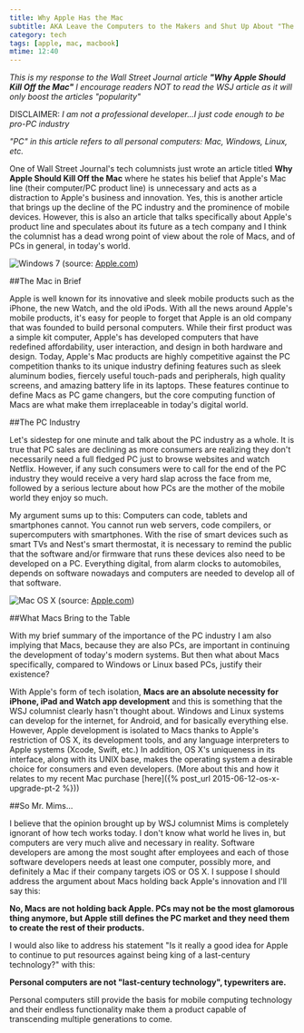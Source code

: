 ```yaml
---
title: Why Apple Has the Mac 
subtitle: AKA Leave the Computers to the Makers and Shut Up About "The Future"
category: tech
tags: [apple, mac, macbook]
mtime: 12:40
---
```


*This is my response to the Wall Street Journal article 
**"Why Apple Should Kill Off the Mac"**
I encourage readers NOT to read the WSJ article as it will only boost the articles "popularity"*

DISCLAIMER: *I am not a professional developer...I just code enough to be pro-PC industry*

*"PC" in this article refers to all personal computers: Mac, Windows, Linux, etc.*

One of Wall Street Journal's tech columnists just wrote an article titled
 **Why Apple Should Kill Off the Mac**
 where he states his belief that Apple's Mac line (their computer/PC product line) is unnecessary and acts as a 
 distraction to Apple's business and innovation. Yes, this is another article that brings up the decline of the PC 
 industry and the prominence of mobile devices. However, this is also an article that talks specifically about Apple's 
 product line and speculates about its future as a tech company and I think the columnist has a dead wrong point of view 
 about the role of Macs, and of PCs in general, in today's world. 

<p class="blog-image">
<img class="img-responsive" src="{{ site.url }}/assets/images/posts/macpage.png" alt="Windows 7">
(source: <a href="https://www.apple.com/mac/" alt="Mac website">Apple.com</a>)
</p>

##The Mac in Brief

Apple is well known for its innovative and sleek mobile products such as the iPhone, the new Watch, and the old iPods. 
With all the news around Apple's mobile products, it's easy for people to forget that Apple is an old company that
was founded to build personal computers. While their first product was a simple kit computer, Apple's has developed 
computers that have redefined affordability, user interaction, and design in both hardware and design. Today, Apple's 
Mac products are highly competitive against the PC competition thanks to its unique industry defining features such as 
 sleek aluminum bodies, fiercely useful touch-pads and peripherals, high quality screens, and amazing battery life 
 in its laptops. These features continue to define Macs as PC game changers, but the core computing
 function of Macs are what make them irreplaceable in today's digital world.

##The PC Industry

Let's sidestep for one minute and talk about the PC industry as a whole. It is true that PC sales are declining as more 
consumers are realizing they don't necessarily need a full fledged PC just to browse websites and watch Netflix. 
However, if any such consumers were to call for the end of the PC industry they would receive a very hard slap across
the face from me, followed by a serious lecture about how PCs are the mother of the mobile world they enjoy so much.

My argument sums up to this: Computers can code, tablets and smartphones cannot. You cannot run web servers, code
compilers, or supercomputers with smartphones. With the rise of smart devices such as smart TVs and Nest's smart 
thermostat, it is necessary to remind the public that the software and/or firmware that runs these devices also need to 
be developed on a PC. Everything digital, from alarm clocks to automobiles, depends on software nowadays and computers
are needed to develop all of that software. 

<p class="blog-image">
<img class="img-responsive" src="https://www.apple.com/v/osx/c/images/overview/design_large.png" alt="Mac OS X ">
(source: <a href="https://www.apple.com/osx/" alt="Mac website">Apple.com</a>)
</p>

##What Macs Bring to the Table

With my brief summary of the importance of the PC industry I am also implying that Macs, because they are also PCs, are 
important in continuing the development of today's modern systems. But then what about Macs specifically, compared to 
Windows or Linux based PCs, justify their existence? 

With Apple's form of tech isolation, **Macs are an absolute necessity for iPhone, iPad and Watch app development** and 
this is something that the WSJ columnist clearly hasn't thought about. Windows and Linux systems can develop for the
internet, for Android, and for basically everything else. However, Apple development is isolated to Macs
thanks to Apple's restriction of OS X, its development tools, and any language interpreters to Apple systems 
(Xcode, Swift, etc.) In addition, OS X's uniqueness in its interface, along with its UNIX base, makes the operating 
system a desirable choice for consumers and even developers. (More about this and how it relates to my recent 
Mac purchase [here]({% post_url 2015-06-12-os-x-upgrade-pt-2 %}))

##So Mr. Mims...

I believe that the opinion brought up by WSJ columnist Mims is completely ignorant of how tech works today. I don't know
what world he lives in, but computers are very much alive and necessary in reality. Software developers are among the 
most sought after employees and each of those software developers needs at least one computer, possibly more, and
 definitely a Mac if their company targets iOS or OS X. I suppose I should address the argument about Macs holding back
 Apple's innovation and I'll say this: 
 
 **No, Macs are not holding back Apple. PCs may not be the most glamorous thing anymore, but Apple 
 still defines the PC market and they need them to create the rest of their products.**
 
I would also like to address his statement "Is it really a good idea for Apple to continue to put resources against 
being king of a last-century technology?" with this:

**Personal computers are not "last-century technology", typewriters are.**

Personal computers still provide the basis for mobile computing technology and their endless functionality make them
a product capable of transcending multiple generations to come.
